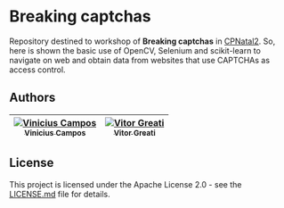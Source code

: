 # Breaking captchas

Repository destined to workshop of **Breaking captchas** in <a href="https://brasil.campus-party.org/">CPNatal2</a>. So, here is shown the basic use of OpenCV, Selenium and scikit-learn to navigate on web and obtain data from websites that use CAPTCHAs as access control.

## Authors

[![Vinicius Campos](https://avatars.githubusercontent.com/vinihcampos?s=100)<br /><sub>Vinicius Campos</sub>](https://github.com/vinihcampos) | [![Vitor Greati](https://avatars.githubusercontent.com/greati?s=100)<br /><sub>Vitor Greati</sub>](https://github.com/greati)
------------ | -------------

## License

This project is licensed under the Apache License 2.0 - see the [LICENSE.md](LICENSE) file for details.
